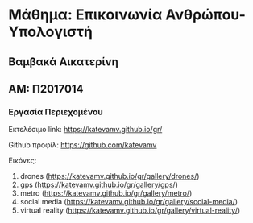 # Μάθημα: Επικοινωνία Ανθρώπου-Υπολογιστή

## Βαμβακά Αικατερίνη

## ΑΜ: Π2017014

### Εργασία Περιεχομένου

Εκτελέσιμο link: https://katevamv.github.io/gr/

Github προφίλ: https://github.com/katevamv

Εικόνες: 
1. drones (https://katevamv.github.io/gr/gallery/drones/)
2. gps (https://katevamv.github.io/gr/gallery/gps/)
3. metro (https://katevamv.github.io/gr/gallery/metro/)
4. social media (https://katevamv.github.io/gr/gallery/social-media/)
5. virtual reality (https://katevamv.github.io/gr/gallery/virtual-reality/)
